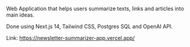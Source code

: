 Web Application that helps users summarize texts, links and articles into main ideas.

Done using Next.js 14, Tailwind CSS, Postgres SQL and OpenAI API.

Link: https://newsletter-summarizer-app.vercel.app/
